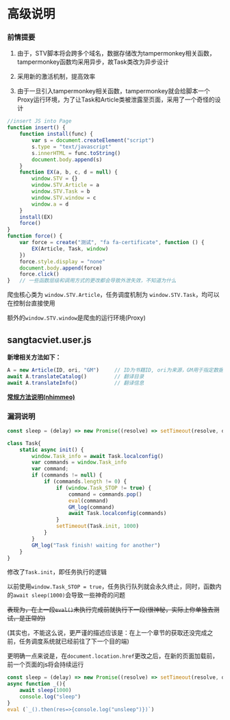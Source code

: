 # 高级说明

### 前情提要

1. 由于，STV脚本将会跨多个域名，数据存储改为tampermonkey相关函数，tampermonkey函数均采用异步，故Task类改为异步设计

2. 采用新的激活机制，提高效率

3. 由于一旦引入tampermonkey相关函数，tampermonkey就会给脚本一个Proxy运行环境，为了让Task和Article类被泄露至页面，采用了一个奇怪的设计

```js
//insert JS into Page
function insert() {
    function install(func) {
        var s = document.createElement("script")
        s.type = "text/javascript"
        s.innerHTML = func.toString()
        document.body.append(s)
    }
    function EX(a, b, c, d = null) {
        window.STV = {}
        window.STV.Article = a
        window.STV.Task = b
        window.STV.window = c
        window.a = d
    }
    install(EX)
    force()
}
function force() {
    var force = create("测试", "fa fa-certificate", function () {
        EX(Article, Task, window)
    })
    force.style.display = "none"
    document.body.append(force)
    force.click()
}   // 一些函数层级和调用方式的更改都会导致外泄失效，不知道为什么
```

爬虫核心类为    `window.STV.Article`，任务调度机制为    `window.STV.Task`，均可以在控制台直接使用

额外的`window.STV.window`是爬虫的运行环境(Proxy)

## sangtacviet.user.js

**新增相关方法如下：**

```js
A = new Article(ID, ori, "GM")     // ID为书籍ID, ori为来源，GM用于指定数据存储为tampermonkey，其余的可选项不可使用!
await A.translateCatalog()         // 翻译目录
await A.translateInfo()            // 翻译信息
```

[**常规方法说明(nhimmeo)**](https://github.com/phantom-sea-limited/Crawler/blob/main/nhimmeo.md)


### 漏洞说明

```js
const sleep = (delay) => new Promise((resolve) => setTimeout(resolve, delay))

class Task{
    static async init() {
        window.Task_info = await Task.localconfig()
        var commands = window.Task_info
        var command;
        if (commands != null) {
            if (commands.length != 0) {
                if (window.Task_STOP != true) {
                    command = commands.pop()
                    eval(command)
                    GM_log(command)
                    await Task.localconfig(commands)
                }
                setTimeout(Task.init, 1000)
            }
        }
        GM_log("Task finish! waiting for another")
    }
}

```

修改了`Task.init`，即任务执行的逻辑

以前使用`window.Task_STOP = true`，任务执行队列就会永久终止，同时，函数内的`await sleep(1000)`会导致一些神奇的问题

~~表现为，在上一段`eval()`未执行完成前就执行下一段(很神秘，实际上你单独去测试，是正常的)~~

(其实也，不能这么说，更严谨的描述应该是：在上一个章节的获取还没完成之前，任务调度系统就已经前往了下一个目的端)

更明确一点来说是，在`document.location.href`更改之后，在新的页面加载前，前一个页面的js将会持续运行


```js
const sleep = (delay) => new Promise((resolve) => setTimeout(resolve, delay))
async function _(){
    await sleep(1000)
    console.log("sleep")
}
eval (`_().then(res=>{console.log("unsleep")})`)
```
